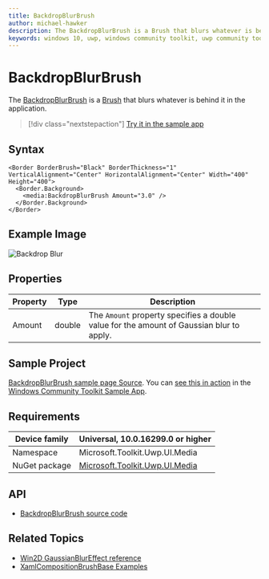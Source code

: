 ```yaml
---
title: BackdropBlurBrush
author: michael-hawker
description: The BackdropBlurBrush is a Brush that blurs whatever is behind it in the application.
keywords: windows 10, uwp, windows community toolkit, uwp community toolkit, uwp toolkit, brush, backdrop, blur
---
```


# BackdropBlurBrush

The [BackdropBlurBrush](/dotnet/api/microsoft.toolkit.uwp.ui.media.backdropblurbrush) is a [Brush](/uwp/api/windows.ui.xaml.media.brush) that blurs whatever is behind it in the application.

> [!div class="nextstepaction"]
> [Try it in the sample app](uwpct://Brushes?sample=BackdropBlurBrush)

## Syntax

```xaml
<Border BorderBrush="Black" BorderThickness="1" VerticalAlignment="Center" HorizontalAlignment="Center" Width="400" Height="400">
  <Border.Background>
    <media:BackdropBlurBrush Amount="3.0" />
  </Border.Background>
</Border>
```

## Example Image

![Backdrop Blur](../resources/images/Brushes/BackdropBlur.jpg "Backdrop Blur")

## Properties

| Property | Type | Description |
| -- | -- | -- |
| Amount | double | The `Amount` property specifies a double value for the amount of Gaussian blur to apply. |

## Sample Project

[BackdropBlurBrush sample page Source](https://github.com/windows-toolkit/WindowsCommunityToolkit/tree/rel/7.0.0/Microsoft.Toolkit.Uwp.SampleApp/SamplePages/BackdropBlurBrush). You can [see this in action](uwpct://Brushes?sample=BackdropBlurBrush) in the [Windows Community Toolkit Sample App](https://aka.ms/windowstoolkitapp).

## Requirements

| Device family | Universal, 10.0.16299.0 or higher |
| --- | --- |
| Namespace | Microsoft.Toolkit.Uwp.UI.Media |
| NuGet package | [Microsoft.Toolkit.Uwp.UI.Media](https://www.nuget.org/packages/Microsoft.Toolkit.Uwp.UI.Media/) |

## API

* [BackdropBlurBrush source code](https://github.com/windows-toolkit/WindowsCommunityToolkit/blob/rel/7.0.0/Microsoft.Toolkit.Uwp.UI.Media/Brushes/BackdropBlurBrush.cs)

## Related Topics

* [Win2D GaussianBlurEffect reference](http://microsoft.github.io/Win2D/html/T_Microsoft_Graphics_Canvas_Effects_GaussianBlurEffect.htm)
* [XamlCompositionBrushBase Examples](/uwp/api/windows.ui.xaml.media.xamlcompositionbrushbase#examples)
